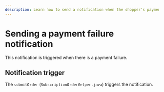 ```yaml
---
description: Learn how to send a notification when the shopper's payment fails.
---
```


# Sending a payment failure notification

This notification is triggered when there is a payment failure.&#x20;

## Notification trigger

The `submitOrder` (`SubscriptionOrderGelper.java`) triggers the notification.
